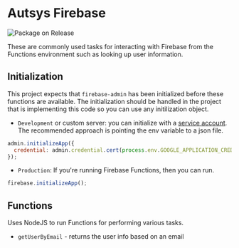 # Autsys Firebase

![Package on Release](https://github.com/autsys/firebase-functions/workflows/Package%20on%20Release/badge.svg)

These are commonly used tasks for interacting with Firebase from the Functions environment such as looking up user information.

## Initialization

This project expects that `firebase-admin` has been initialized before these functions are available. The initialization should be handled in the project that is implementing this code so you can use any initilization object.

- `Development` or custom server: you can initialize with a [service account](https://firebase.google.com/docs/admin/setup). The recommended approach is pointing the env variable to a json file.

```javascript
admin.initializeApp({
  credential: admin.credential.cert(process.env.GOOGLE_APPLICATION_CREDENTIALS),
});
```

- `Production`: If you're running Firebase Functions, then you can run.

```javascript
firebase.initializeApp();
```

## Functions

Uses NodeJS to run Functions for performing various tasks.

- `getUserByEmail` - returns the user info based on an email
